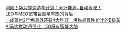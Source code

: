   
[刚刚！华为提速造车计划：5G+能源+自动驾驶！](http://www.dianyue.me/archives/998/kwhzfw5du7tr7bo7/)  
[LEO与MEO宽带巨型星座热的背后](http://www.dianyue.me/archives/650/834en04lq1hozmr1/)  
[一成首付2年免息外还有4大利好，堪称最具性价比的B级车](http://www.dianyue.me/archives/917/kbtccyt1luv2t5pn/)  
[AI马达搅动通信业，5G将有智能大脑](http://www.dianyue.me/archives/234/lscy1hie9ouo7jd8/)